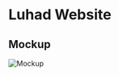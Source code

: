 # Luhad Website
## Mockup
![Mockup](https://github.com/luhad-tech/luhad.tech/blob/lukeh990/astro-test/resources/mockup.jpeg)